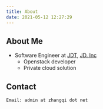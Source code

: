 ```yaml
---
title: About
date: 2021-05-12 12:27:29
---
```


## About Me
- Software Engineer at [JDT](https://www.jdt.com.cn/), [JD. Inc](https://jd.com)
  - Openstack developer
  - Private cloud solution

## Contact
```
Email: admin at zhangqi dot net
```